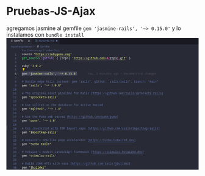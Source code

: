 # Pruebas-JS-Ajax
agregamos jasmine al gemfile `gem 'jasmine-rails', '~> 0.15.0'` y lo instalamos con `bundle install`
![](/imagenes/1.png)